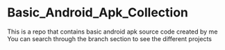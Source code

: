 # Basic_Android_Apk_Collection
This is a repo that contains basic android apk source code created by me 
You can search through the branch section to see the different projects
